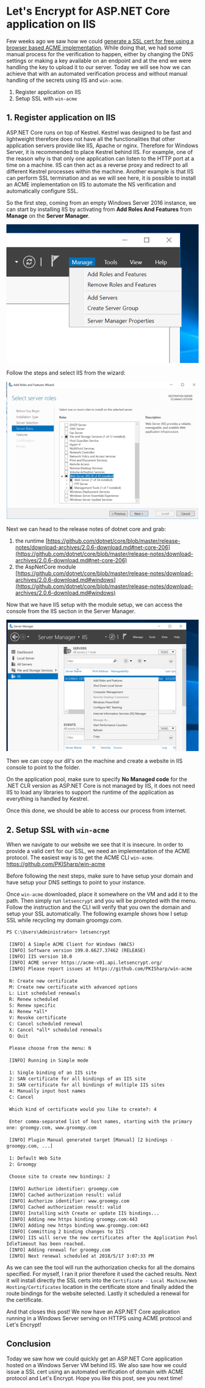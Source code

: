 # Let's Encrypt for ASP.NET Core application on IIS

Few weeks ago we saw how we could [generate a SSL cert for free using a browser based ACME implementation](https://kimsereyblog.blogspot.sg/2018/02/https-free-ssl-with-lets-encrypt-few.html). While doing that, we had some manual process for the verification to happen, either by changing the DNS settings or making a key available on an endpoint and at the end we were handling the key to upload it to our server. Today we will see how we can achieve that with an automated verification process and without manual handling of the secrets using IIS and `win-acme`.

1. Register application on IIS
2. Setup SSL with `win-acme`

## 1. Register application on IIS

ASP.NET Core runs on top of Kestrel. Kestrel was designed to be fast and lightweight therefore does not have all the functionalities that other application servers provide like IIS, Apache or nginx. Therefore for Windows Server, it is recommended to place Kestrel behind IIS.
For example, one of the reason why is that only one application can listen to the HTTP port at a time on a machine. IIS can then act as a reverse proxy and redirect to all different Kestrel processes within the machine. Another example is that IIS can perform SSL termination and as we will see here, it is possible to install an ACME implementation on IIS to automate the NS verification and automatically configure SSL.

So the first step, coming from an empty Windows Server 2016 instance, we can start by installing IIS by activating from __Add Roles And Features__ from __Manage__ on the __Server Manager__.

![server_manager](https://raw.githubusercontent.com/Kimserey/BlogArchive/master/img/20180324/server_manage_Add_role.PNG)

Follow the steps and select IIS from the wizard:

![iis_install](https://raw.githubusercontent.com/Kimserey/BlogArchive/master/img/20180324/iis.PNG)

Next we can head to the release notes of dotnet core and grab:

1. the runtime [https://github.com/dotnet/core/blob/master/release-notes/download-archives/2.0.6-download.md#net-core-206](https://github.com/dotnet/core/blob/master/release-notes/download-archives/2.0.6-download.md#net-core-206)
2. the AspNetCore module [https://github.com/dotnet/core/blob/master/release-notes/download-archives/2.0.6-download.md#windows](https://github.com/dotnet/core/blob/master/release-notes/download-archives/2.0.6-download.md#windows)

Now that we have IIS setup with the module setup, we can access the console from the IIS section in the Server Manager.

![iis](https://raw.githubusercontent.com/Kimserey/BlogArchive/master/img/20180324/iis_console.PNG)

Then we can copy our dll's on the machine and create a website in IIS console to point to the folder.

On the application pool, make sure to specify __No Managed code__ for the .NET CLR version as ASP.NET Core is not managed by IIS, it does not need IIS to load any libraries to support the runtime of the application as everything is handled by Kestrel.

Once this done, we should be able to access our process from internet.

## 2. Setup SSL with `win-acme`

When we navigate to our website we see that it is insecure.
In order to provide a valid cert for our SSL, we need an implementation of the ACME protocol. The easiest way is to get the ACME CLI `win-acme`. https://github.com/PKISharp/win-acme

Before following the next steps, make sure to have setup your domain and have setup your DNS settings to point to your instance.

Once `win-acme` downloaded, place it somewhere on the VM and add it to the path. Then simply run `letsencrypt` and you will be prompted with the menu. Follow the instruction and the CLI will verify that you own the domain and setup your SSL automatically. The following example shows how I setup SSL while recycling my domain groomgy.com.

```PS1
PS C:\Users\Administrator> letsencrypt

 [INFO] A Simple ACME Client for Windows (WACS)
 [INFO] Software version 199.0.6627.37462 (RELEASE)
 [INFO] IIS version 10.0
 [INFO] ACME server https://acme-v01.api.letsencrypt.org/
 [INFO] Please report issues at https://github.com/PKISharp/win-acme

 N: Create new certificate
 M: Create new certificate with advanced options
 L: List scheduled renewals
 R: Renew scheduled
 S: Renew specific
 A: Renew *all*
 V: Revoke certificate
 C: Cancel scheduled renewal
 X: Cancel *all* scheduled renewals
 Q: Quit

 Please choose from the menu: N

 [INFO] Running in Simple mode

 1: Single binding of an IIS site
 2: SAN certificate for all bindings of an IIS site
 3: SAN certificate for all bindings of multiple IIS sites
 4: Manually input host names
 C: Cancel

 Which kind of certificate would you like to create?: 4

 Enter comma-separated list of host names, starting with the primary one: groomgy.com, www.groomgy.com

 [INFO] Plugin Manual generated target [Manual] [2 bindings - groomgy.com, ...]

 1: Default Web Site
 2: Groomgy

 Choose site to create new bindings: 2

 [INFO] Authorize identifier: groomgy.com
 [INFO] Cached authorization result: valid
 [INFO] Authorize identifier: www.groomgy.com
 [INFO] Cached authorization result: valid
 [INFO] Installing with Create or update IIS bindings...
 [INFO] Adding new https binding groomgy.com:443
 [INFO] Adding new https binding www.groomgy.com:443
 [INFO] Committing 2 binding changes to IIS
 [INFO] IIS will serve the new certificates after the Application Pool IdleTimeout has been reached.
 [INFO] Adding renewal for groomgy.com
 [INFO] Next renewal scheduled at 2018/5/17 3:07:33 PM
```

As we can see the tool will run the authorization checks for all the domains specified. For myself, I ran it prior therefore it used the cached results. Next it will install directly the SSL certs into the `Certificate - Local Machine/Web Hosting/Certificates` location in the certificate store and finally added the route bindings for the website selected. Lastly it scheduled a renewal for the certificate.

And that closes this post! We now have an ASP.NET Core application running in a Windows Server serving on HTTPS using ACME protocol and Let's Encrypt! 

## Conclusion

Today we saw how we could quickly get an ASP.NET Core application hosted on a Windows Server VM behind IIS. We also saw how we could issue a SSL cert using an automated verification of domain with ACME protocol and Let's Encrypt. Hope you like this post, see you next time!